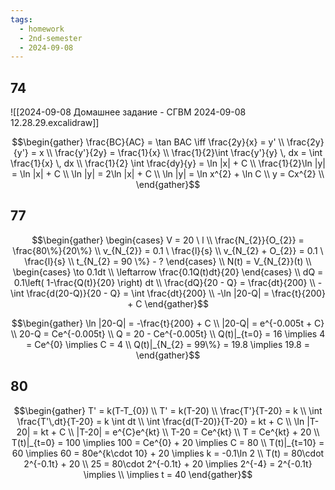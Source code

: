 ```yaml
---
tags:
  - homework
  - 2nd-semester
  - 2024-09-08
---
```


## 74

![[2024-09-08 Домашнее задание - СГВМ 2024-09-08 12.28.29.excalidraw]]

$$\begin{gather}
\frac{BC}{AC} = \tan BAC \iff \frac{2y}{x} = y' \\
\frac{2y}{y'} = x \\
\frac{y'}{2y} = \frac{1}{x} \\
\frac{1}{2}\int \frac{y'}{y} \, dx = \int \frac{1}{x} \, dx  \\
\frac{1}{2} \int \frac{dy}{y} = \ln |x| + C \\
\frac{1}{2}\ln |y| = \ln |x| + C \\
\ln |y| = 2\ln |x| + C \\
\ln |y| = \ln x^{2} + \ln C \\
y = Cx^{2} \\
\end{gather}$$

## 77

$$\begin{gather}
\begin{cases}
V = 20 \ l \\
\frac{N_{2}}{O_{2}} = \frac{80\%}{20\%} \\
v_{N_{2}} = 0.1 \ \frac{l}{s} \\
v_{N_{2} + O_{2}} = 0.1 \ \frac{l}{s} \\
t_{N_{2} = 90 \%} - ?
\end{cases} \\
N(t) = V_{N_{2}}(t) \\
\begin{cases}
\to 0.1dt \\
\leftarrow \frac{0.1Q(t)dt}{20}
\end{cases} \\
dQ = 0.1\left( 1-\frac{Q(t)}{20} \right) dt \\
\frac{dQ}{20 - Q} = \frac{dt}{200} \\
-\int \frac{d(20-Q)}{20 - Q} = \int \frac{dt}{200} \\
-\ln |20-Q| = \frac{t}{200} + C
\end{gather}$$

$$\begin{gather}
\ln |20-Q| = -\frac{t}{200} + C \\
|20-Q| = e^{-0.005t + C} \\
20-Q = Ce^{-0.005t} \\
Q = 20 - Ce^{-0.005t} \\
Q(t)|_{t=0} = 16 \implies 4 = Ce^{0} \implies C = 4 \\
Q(t)|_{N_{2} = 99\%} = 19.8 \implies 19.8 = 
\end{gather}$$

## 80

$$\begin{gather}
T' = k(T-T_{0}) \\
T' = k(T-20) \\
\frac{T'}{T-20} = k \\
\int  \frac{T'\,dt}{T-20} = k \int dt  \\
\int \frac{d(T-20)}{T-20} = kt + C \\
\ln |T-20| = kt + C \\
|T-20| = e^{C}e^{kt} \\
T-20 = Ce^{kt} \\
T = Ce^{kt} + 20 \\
T(t)|_{t=0} = 100 \implies 100 = Ce^{0} + 20 \implies C = 80 \\
T(t)|_{t=10} = 60 \implies 60 = 80e^{k\cdot 10} + 20 \implies k = -0.1\ln 2 \\
T(t) = 80\cdot 2^{-0.1t} + 20 \\
25 = 80\cdot 2^{-0.1t} + 20 \implies 2^{-4} = 2^{-0.1t} \implies \\
\implies t = 40
\end{gather}$$
